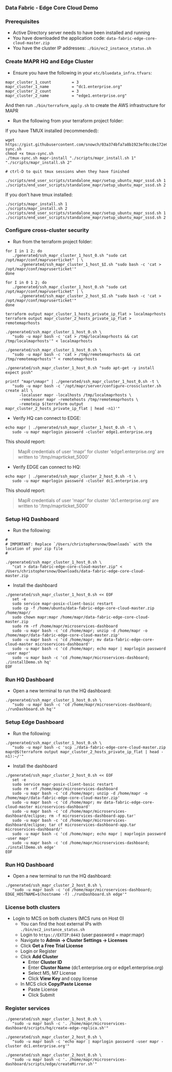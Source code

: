 ### Data Fabric - Edge Core Cloud Demo


### Prerequisites

- Active Directory server needs to have been installed and running
- You have downloaded the application code: `data-fabric-edge-core-cloud-master.zip`
- You have the cluster IP addresses: `./bin/ec2_instance_status.sh`

### Create MAPR HQ and Edge Cluster

- Ensure you have the following in your `etc/bluedata_infra.tfvars`:

```
mapr_cluster_1_count         = 3
mapr_cluster_1_name          = "dc1.enterprise.org"
mapr_cluster_2_count         = 3
mapr_cluster_2_name          = "edge1.enterprise.org"
```

And then run `./bin/terraform_apply.sh` to create the AWS infrastructure for MAPR

- Run the following from your terraform project folder:

If you have TMUX installed (recommended):

```
wget https://gist.githubusercontent.com/snowch/03a374bfa7a8b1923ef8cc8e172e0819/raw/3fe69641800606ca3ced3e81582459481592de1d/tmux-sync.sh
chmod +x tmux-sync.sh
./tmux-sync.sh mapr-install "./scripts/mapr_install.sh 1" "./scripts/mapr_install.sh 2"

# ctrl-D to quit tmux sessions when they have finished

./scripts/end_user_scripts/standalone_mapr/setup_ubuntu_mapr_sssd.sh 1
./scripts/end_user_scripts/standalone_mapr/setup_ubuntu_mapr_sssd.sh 2
```

If you don't have tmux installed:

```
./scripts/mapr_install.sh 1
./scripts/mapr_install.sh 2
./scripts/end_user_scripts/standalone_mapr/setup_ubuntu_mapr_sssd.sh 1
./scripts/end_user_scripts/standalone_mapr/setup_ubuntu_mapr_sssd.sh 2
```

### Configure cross-cluster security

- Run from the terraform project folder:

```
for I in 1 2; do
   ./generated/ssh_mapr_cluster_1_host_0.sh "sudo cat /opt/mapr/conf/mapruserticket" | \
      ./generated/ssh_mapr_cluster_1_host_$I.sh "sudo bash -c 'cat > /opt/mapr/conf/mapruserticket'"
done

for I in 0 1 2; do
   ./generated/ssh_mapr_cluster_1_host_0.sh "sudo cat /opt/mapr/conf/mapruserticket" | \
      ./generated/ssh_mapr_cluster_2_host_$I.sh "sudo bash -c 'cat > /opt/mapr/conf/mapruserticket'"
done

terraform output mapr_cluster_1_hosts_private_ip_flat > localmaprhosts
terraform output mapr_cluster_2_hosts_private_ip_flat > remotemaprhosts

./generated/ssh_mapr_cluster_1_host_0.sh \
   "sudo -u mapr bash -c 'cat > /tmp/localmaprhosts && cat /tmp/localmaprhosts'" < localmaprhosts
   
./generated/ssh_mapr_cluster_1_host_0.sh \
   "sudo -u mapr bash -c 'cat > /tmp/remotemaprhosts && cat /tmp/remotemaprhosts'" < remotemaprhosts

./generated/ssh_mapr_cluster_1_host_0.sh "sudo apt-get -y install expect pssh"

printf "mapr\nmapr" | ./generated/ssh_mapr_cluster_1_host_0.sh -t \
   "sudo -u mapr bash -c '/opt/mapr/server/configure-crosscluster.sh create all \
      -localuser mapr -localhosts /tmp/localmaprhosts \
      -remoteuser mapr -remotehosts /tmp/remotemaprhosts \
      -remoteip $(terraform output mapr_cluster_2_hosts_private_ip_flat | head -n1)'"
```

- Verify HQ can connect to EDGE:

```
echo mapr | ./generated/ssh_mapr_cluster_1_host_0.sh -t \
   sudo -u mapr maprlogin password -cluster edge1.enterprise.org
```

This should report:

> MapR credentials of user 'mapr' for cluster 'edge1.enterprise.org' are written to '/tmp/maprticket_5000'


- Verify EDGE can connect to HQ:

```
echo mapr | ./generated/ssh_mapr_cluster_2_host_0.sh -t \
   sudo -u mapr maprlogin password -cluster dc1.enterprise.org
```

This should report:

> MapR credentials of user 'mapr' for cluster 'dc1.enterprise.org' are written to '/tmp/maprticket_5000'


### Setup HQ Dashboard

- Run the following:

```
# 
# IMPORTANT: Replace `/Users/christophersnow/Downloads` with the location of your zip file
#

./generated/ssh_mapr_cluster_1_host_0.sh \
   "cat > data-fabric-edge-core-cloud-master.zip" < /Users/christophersnow/Downloads/data-fabric-edge-core-cloud-master.zip
```

- Install the dashboard

```
./generated/ssh_mapr_cluster_1_host_0.sh << EOF
   set -e
   sudo service mapr-posix-client-basic restart
   sudo cp -f /home/ubuntu/data-fabric-edge-core-cloud-master.zip /home/mapr/
   sudo chown mapr:mapr /home/mapr/data-fabric-edge-core-cloud-master.zip
   sudo rm -rf /home/mapr/microservices-dashboard
   sudo -u mapr bash -c 'cd /home/mapr; unzip -d /home/mapr -o /home/mapr/data-fabric-edge-core-cloud-master.zip'
   sudo -u mapr bash -c 'cd /home/mapr; mv data-fabric-edge-core-cloud-master microservices-dashboard'
   sudo -u mapr bash -c 'cd /home/mapr; echo mapr | maprlogin password -user mapr'
   sudo -u mapr bash -c 'cd /home/mapr/microservices-dashboard; ./installDemo.sh hq'
EOF
```

### Run HQ Dashboard

- Open a new terminal to run the HQ dashboard:

```
./generated/ssh_mapr_cluster_1_host_0.sh \
   "sudo -u mapr bash -c 'cd /home/mapr/microservices-dashboard; ./runDashboard.sh hq'"
```

### Setup Edge Dashboard

- Run the following:

```
./generated/ssh_mapr_cluster_1_host_0.sh \
   "sudo -u mapr bash -c 'scp ./data-fabric-edge-core-cloud-master.zip mapr@$(terraform output mapr_cluster_2_hosts_private_ip_flat | head -n1):~/'"
```

- Install the dashboard

```
./generated/ssh_mapr_cluster_2_host_0.sh << EOF
   set -e
   sudo service mapr-posix-client-basic restart
   sudo rm -rf /home/mapr/microservices-dashboard
   sudo -u mapr bash -c 'cd /home/mapr; unzip -d /home/mapr -o /home/mapr/data-fabric-edge-core-cloud-master.zip'
   sudo -u mapr bash -c 'cd /home/mapr; mv data-fabric-edge-core-cloud-master microservices-dashboard'
   sudo -u mapr bash -c 'cd /home/mapr/microservices-dashboard/eclipse; rm -f microservices-dashboard-app.tar'
   sudo -u mapr bash -c 'cd /home/mapr/microservices-dashboard/eclipse; tar cf microservices-dashboard-app.tar microservices-dashboard/'
   sudo -u mapr bash -c 'cd /home/mapr; echo mapr | maprlogin password -user mapr'
   sudo -u mapr bash -c 'cd /home/mapr/microservices-dashboard; ./installDemo.sh edge'
EOF
```

### Run HQ Dashboard

- Open a new terminal to run the HQ dashboard:

```
./generated/ssh_mapr_cluster_2_host_0.sh \
   "sudo -u mapr bash -c 'cd /home/mapr/microservices-dashboard; EDGE_HOSTNAME=$(hostname -f) ./runDashboard.sh edge'"
```


### License both clusters

- Login to MCS on both clusters (MCS runs on Host 0)
  - You can find the host external IPs with `./bin/ec2_instance_status.sh`
  - Login to `https://EXTIP:8443` (user:password = mapr:mapr)
  - Navigate to **Admin -> Cluster Settings -> Licenses**
  - Click **Get a Free Trial License**
  - Login or Register
  - Click **Add Cluster**
    - Enter **Cluster ID**
    - Enter **Cluster Name** (dc1.enterprise.org or edge1.enterprise.org)
    - Select M5, M7 License
    - Click **View Key** and copy license 
  - In MCS click **Copy/Paste License**
    - Paste License
    - Click Submit

### Register services

```
./generated/ssh_mapr_cluster_1_host_0.sh \
   "sudo -u mapr bash -c '. /home/mapr/microservices-dashboard/scripts/hq/create-edge-replica.sh'"
```

```
./generated/ssh_mapr_cluster_2_host_0.sh \
   "sudo -u mapr bash -c 'echo mapr | maprlogin password -user mapr -cluster dc1.enterprise.org'"
```

```
./generated/ssh_mapr_cluster_2_host_0.sh \
   "sudo -u mapr bash -c '. /home/mapr/microservices-dashboard/scripts/edge/createMirror.sh'"
```
